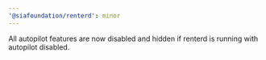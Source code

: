 ```yaml
---
'@siafoundation/renterd': minor
---
```


All autopilot features are now disabled and hidden if renterd is running with autopilot disabled.
